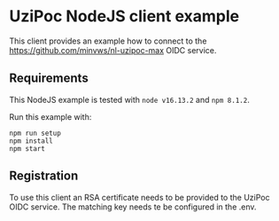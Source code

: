 # UziPoc NodeJS client example
This client provides an example how to connect to the https://github.com/minvws/nl-uzipoc-max OIDC service.

## Requirements
This NodeJS example is tested with `node v16.13.2` and `npm 8.1.2`.

Run this example with:
```
npm run setup
npm install
npm start
```

## Registration
To use this client an RSA certificate needs to be provided to the 
UziPoc OIDC service. The matching key needs te be configured in the .env.
